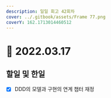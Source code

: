 ```yaml
---
description: 일일 회고 42회차
cover: ../.gitbook/assets/Frame 77.png
coverY: 162.1713014460512
---
```


# 🙂 2022.03.17

## 할일 및 한일

* [x] DDD의 모델과 구현의 연계 챕터 재정

